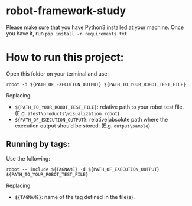 # robot-framework-study

Please make sure that you have Python3 installed at your machine.
Once you have it, run `pip install -r requirements.txt`.

# How to run this project:

Open this folder on your terminal and use: 

`robot -d ${PATH_OF_EXECUTION_OUTPUT} ${PATH_TO_YOUR_ROBOT_TEST_FILE}`

Replacing:
- `${PATH_TO_YOUR_ROBOT_TEST_FILE}`: relative path to your robot test file. (E.g. `atest\products\visualization.robot`)
- `${PATH_OF_EXECUTION_OUTPUT}`: relative|absolute path where the execution output should be stored. (E.g. `output\sample`)

## Running by tags:

Use the following:

`robot -- include ${TAGNAME} -d ${PATH_OF_EXECUTION_OUTPUT} ${PATH_TO_YOUR_ROBOT_TEST_FILE}`

Replacing:
- `${TAGNAME}`: name of the tag defined in the file(s).

